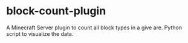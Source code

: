 # block-count-plugin
A Minecraft Server plugin to count all block types in a give are. Python script to visualize the data.
